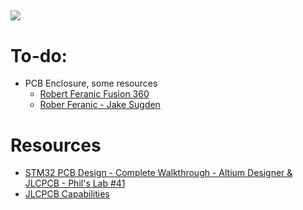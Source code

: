 ![](https://github.com/Ahmed-Zahran-AZ/STM32-PCB-Design/blob/main/Keyshot%20Render/Render/STM32.bip.61.png)
---
# To-do:
- PCB Enclosure, some resources
    - [Robert Feranic Fusion 360](https://www.youtube.com/watch?v=2UrFoMx_mn4&pp=ygUNcGNiIGVuY2xvdXNlcg%3D%3D)
    - [Rober Feranic - Jake Sugden](https://www.youtube.com/watch?v=wt1nlLSl8TQ)
# Resources
- [STM32 PCB Design - Complete Walkthrough - Altium Designer & JLCPCB - Phil's Lab #41](https://www.youtube.com/watch?v=PMEpQZ90f34&t=6772s)
- [JLCPCB Capabilities](https://jlcpcb.com/capabilities/pcb-capabilities)
